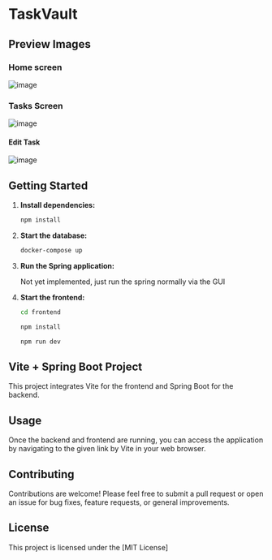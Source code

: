 # TaskVault
## Preview Images
### Home screen
![image](https://github.com/Chazzvdh/TaskVault/assets/114153884/9ea80d38-f32b-4d15-8391-8fcb831cac48)

### Tasks Screen
![image](https://github.com/Chazzvdh/TaskVault/assets/114153884/1e827b57-7845-4783-a86f-5a397a3101db)

#### Edit Task
![image](https://github.com/Chazzvdh/TaskVault/assets/114153884/d9e2d325-b637-4b84-9928-aecc877a731c)

## Getting Started

1. **Install dependencies:**

    ```bash
    npm install
    ```

2. **Start the database:**

    ```bash
    docker-compose up
    ```

3. **Run the Spring application:**

    Not yet implemented, just run the spring normally via the GUI

4. **Start the frontend:**

   ```bash
   cd frontend
   ```
   ```bash
   npm install
   ```
   ```bash
   npm run dev
   ```

## Vite + Spring Boot Project

This project integrates Vite for the frontend and Spring Boot for the backend.

## Usage

Once the backend and frontend are running, you can access the application by navigating to the given link by Vite in your web browser.

## Contributing

Contributions are welcome! Please feel free to submit a pull request or open an issue for bug fixes, feature requests, or general improvements.

## License

This project is licensed under the [MIT License]
